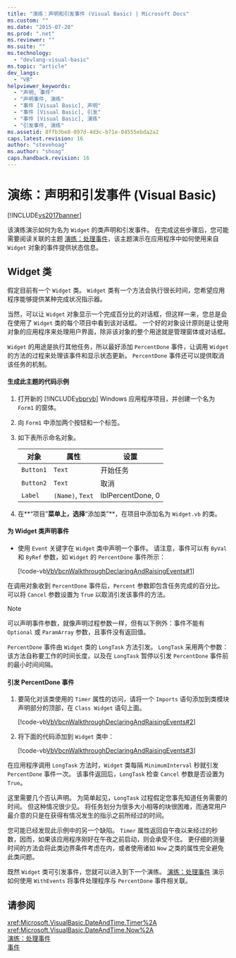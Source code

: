 ```yaml
---
title: "演练：声明和引发事件 (Visual Basic) | Microsoft Docs"
ms.custom: ""
ms.date: "2015-07-20"
ms.prod: ".net"
ms.reviewer: ""
ms.suite: ""
ms.technology: 
  - "devlang-visual-basic"
ms.topic: "article"
dev_langs: 
  - "VB"
helpviewer_keywords: 
  - "声明, 事件"
  - "声明事件, 演练"
  - "事件 [Visual Basic], 声明"
  - "事件 [Visual Basic], 引发"
  - "事件 [Visual Basic], 演练"
  - "引发事件, 演练"
ms.assetid: 8ffb3be8-097d-4d3c-b71e-04555ebda2a2
caps.latest.revision: 16
author: "stevehoag"
ms.author: "shoag"
caps.handback.revision: 16
---
```

# 演练：声明和引发事件 (Visual Basic)
[!INCLUDE[vs2017banner](../../../../visual-basic/includes/vs2017banner.md)]

该演练演示如何为名为 `Widget` 的类声明和引发事件。  在完成这些步骤后，您可能需要阅读关联的主题 [演练：处理事件](../../../../visual-basic/programming-guide/language-features/events/walkthrough-handling-events.md)，该主题演示在应用程序中如何使用来自 `Widget` 对象的事件提供状态信息。  
  
## Widget 类  
 假定目前有一个 `Widget` 类。  `Widget` 类有一个方法会执行很长时间，您希望应用程序能够提供某种完成状况指示器。  
  
 当然，可以让 `Widget` 对象显示一个完成百分比的对话框，但这样一来，您总是会在使用了 `Widget` 类的每个项目中看到该对话框。  一个好的对象设计原则是让使用对象的应用程序来处理用户界面，除非该对象的整个用途就是管理窗体或对话框。  
  
 `Widget` 的用途是执行其他任务，所以最好添加 `PercentDone` 事件，让调用 `Widget` 的方法的过程来处理该事件和显示状态更新。  `PercentDone` 事件还可以提供取消该任务的机制。  
  
#### 生成此主题的代码示例  
  
1.  打开新的 [!INCLUDE[vbprvb](../../../../csharp/programming-guide/concepts/linq/includes/vbprvb-md.md)] Windows 应用程序项目，并创建一个名为 `Form1` 的窗体。  
  
2.  向 `Form1` 中添加两个按钮和一个标签。  
  
3.  如下表所示命名对象。  
  
    |对象|属性|设置|  
    |--------|--------|--------|  
    |`Button1`|`Text`|开始任务|  
    |`Button2`|`Text`|取消|  
    |`Label`|`(Name)`, `Text`|lblPercentDone, 0|  
  
4.  在**“项目”**菜单上，选择**“添加类”**，在项目中添加名为 `Widget.vb` 的类。  
  
#### 为 Widget 类声明事件  
  
-   使用 `Event` 关键字在 `Widget` 类中声明一个事件。  请注意，事件可以有 `ByVal` 和 `ByRef` 参数，如 `Widget` 的 `PercentDone` 事件所示：  
  
     [!code-vb[VbVbcnWalkthroughDeclaringAndRaisingEvents#1](../../../../visual-basic/programming-guide/language-features/events/codesnippet/visualbasic/VbEventWalkthrough/Widget.vb#1)]  
  
 在调用对象收到 `PercentDone` 事件后，`Percent` 参数即包含任务完成的百分比。  可以将 `Cancel` 参数设置为 `True` 以取消引发该事件的方法。  
  
> [!NOTE]
>  可以声明事件参数，就像声明过程参数一样，但有以下例外：事件不能有 `Optional` 或 `ParamArray` 参数，且事件没有返回值。  
  
 `PercentDone` 事件由 `Widget` 类的 `LongTask` 方法引发。  `LongTask` 采用两个参数：该方法自称要工作的时间长度，以及在 `LongTask` 暂停以引发 `PercentDone` 事件前的最小时间间隔。  
  
#### 引发 PercentDone 事件  
  
1.  要简化对该类使用的 `Timer` 属性的访问，请将一个 `Imports` 语句添加到类模块声明部分的顶部，在 `Class Widget` 语句上面。  
  
     [!code-vb[VbVbcnWalkthroughDeclaringAndRaisingEvents#2](../../../../visual-basic/programming-guide/language-features/events/codesnippet/visualbasic/VbEventWalkthrough/Widget.vb#2)]  
  
2.  将下面的代码添加到 `Widget` 类中：  
  
     [!code-vb[VbVbcnWalkthroughDeclaringAndRaisingEvents#3](../../../../visual-basic/programming-guide/language-features/events/codesnippet/visualbasic/VbEventWalkthrough/Widget.vb#3)]  
  
 在应用程序调用 `LongTask` 方法时，`Widget` 类每隔 `MinimumInterval` 秒就引发 `PercentDone` 事件一次。  该事件返回后，`LongTask` 检查 `Cancel` 参数是否设置为 `True`。  
  
 这里需要几个否认声明。  为简单起见，`LongTask` 过程假定您事先知道任务需要的时间。  但这种情况很少见。  将任务划分为很多大小相等的块很困难，而通常用户最介意的只是在获得有情况发生的指示之前所经过的时间。  
  
 您可能已经发现此示例中的另一个缺陷。  `Timer` 属性返回自午夜以来经过的秒数，因而，如果该应用程序刚好在午夜之前启动，则会承受不住。  更仔细的测量时间的方法会将此类边界条件考虑在内，或者使用诸如 `Now` 之类的属性完全避免此类问题。  
  
 既然 `Widget` 类可引发事件，您就可以进入到下一个演练。  [演练：处理事件](../../../../visual-basic/programming-guide/language-features/events/walkthrough-handling-events.md) 演示如何使用 `WithEvents` 将事件处理程序与 `PercentDone` 事件相关联。  
  
## 请参阅  
 <xref:Microsoft.VisualBasic.DateAndTime.Timer%2A>   
 <xref:Microsoft.VisualBasic.DateAndTime.Now%2A>   
 [演练：处理事件](../../../../visual-basic/programming-guide/language-features/events/walkthrough-handling-events.md)   
 [事件](../../../../visual-basic/programming-guide/language-features/events/events.md)